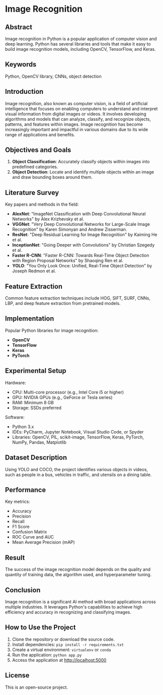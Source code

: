 # Image Recognition

## Abstract
Image recognition in Python is a popular application of computer vision and deep learning. Python has several libraries and tools that make it easy to build image recognition models, including OpenCV, TensorFlow, and Keras.

## Keywords
Python, OpenCV library, CNNs, object detection

## Introduction
Image recognition, also known as computer vision, is a field of artificial intelligence that focuses on enabling computers to understand and interpret visual information from digital images or videos. It involves developing algorithms and models that can analyze, classify, and recognize objects, patterns, and features within images. Image recognition has become increasingly important and impactful in various domains due to its wide range of applications and benefits.

## Objectives and Goals
1. **Object Classification**: Accurately classify objects within images into predefined categories.
2. **Object Detection**: Locate and identify multiple objects within an image and draw bounding boxes around them.

## Literature Survey
Key papers and methods in the field:
- **AlexNet**: "ImageNet Classification with Deep Convolutional Neural Networks" by Alex Krizhevsky et al.
- **VGGNet**: "Very Deep Convolutional Networks for Large-Scale Image Recognition" by Karen Simonyan and Andrew Zisserman.
- **ResNet**: "Deep Residual Learning for Image Recognition" by Kaiming He et al.
- **InceptionNet**: "Going Deeper with Convolutions" by Christian Szegedy et al.
- **Faster R-CNN**: "Faster R-CNN: Towards Real-Time Object Detection with Region Proposal Networks" by Shaoqing Ren et al.
- **YOLO**: "You Only Look Once: Unified, Real-Time Object Detection" by Joseph Redmon et al.

## Feature Extraction
Common feature extraction techniques include HOG, SIFT, SURF, CNNs, LBP, and deep feature extraction from pretrained models.

## Implementation
Popular Python libraries for image recognition:
- **OpenCV**
- **TensorFlow**
- **Keras**
- **PyTorch**

## Experimental Setup
Hardware:
- CPU: Multi-core processor (e.g., Intel Core i5 or higher)
- GPU: NVIDIA GPUs (e.g., GeForce or Tesla series)
- RAM: Minimum 8 GB
- Storage: SSDs preferred

Software:
- Python 3.x
- IDEs: PyCharm, Jupyter Notebook, Visual Studio Code, or Spyder
- Libraries: OpenCV, PIL, scikit-image, TensorFlow, Keras, PyTorch, NumPy, Pandas, Matplotlib

## Dataset Description
Using YOLO and COCO, the project identifies various objects in videos, such as people in a bus, vehicles in traffic, and utensils on a dining table.

## Performance
Key metrics:
- Accuracy
- Precision
- Recall
- F1 Score
- Confusion Matrix
- ROC Curve and AUC
- Mean Average Precision (mAP)

## Result
The success of the image recognition model depends on the quality and quantity of training data, the algorithm used, and hyperparameter tuning.

## Conclusion
Image recognition is a significant AI method with broad applications across multiple industries. It leverages Python's capabilities to achieve high efficiency and accuracy in recognizing and classifying images.

## How to Use the Project
1. Clone the repository or download the source code.
2. Install dependencies: `pip install -r requirements.txt`
3. Create a virtual environment: `virtualenv` or `conda`
4. Run the application: `python app.py`
5. Access the application at [http://localhost:5000](http://localhost:5000)


## License
This is an open-source project.
